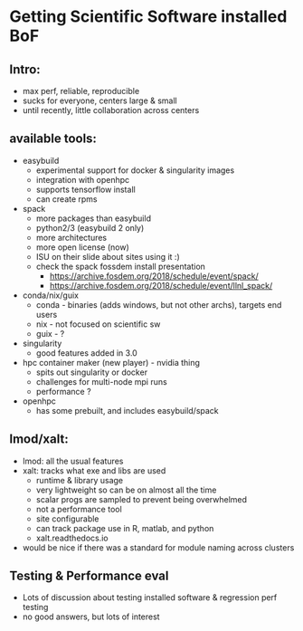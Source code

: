 # Getting Scientific Software installed BoF

## Intro:
* max perf, reliable, reproducible
* sucks for everyone, centers large & small
* until recently, little collaboration across centers

## available tools:
* easybuild
    * experimental support for docker & singularity images
    * integration with openhpc
    * supports tensorflow install
    * can create rpms
* spack
    * more packages than easybuild
    * python2/3 (easybuild 2 only)
    * more architectures
    * more open license (now)
    * ISU on their slide about sites using it :)
    * check the spack fossdem install presentation
        * https://archive.fosdem.org/2018/schedule/event/spack/
        * https://archive.fosdem.org/2018/schedule/event/llnl_spack/
* conda/nix/guix
    * conda - binaries (adds windows, but not other archs), targets end users
    * nix - not focused on scientific sw
    * guix - ?
* singularity
    * good features added in 3.0
* hpc container maker (new player) - nvidia thing
    * spits out singularity or docker
    * challenges for multi-node mpi runs
    * performance ?
* openhpc
    * has some prebuilt, and includes easybuild/spack

## lmod/xalt:
* lmod: all the usual features
* xalt: tracks what exe and libs are used
    * runtime & library usage
    * very lightweight so can be on almost all the time
    * scalar progs are sampled to prevent being overwhelmed
    * not a performance tool
    * site configurable
    * can track package use in R, matlab, and python
    * xalt.readthedocs.io
* would be nice if there was a standard for module naming across clusters

## Testing & Performance eval
* Lots of discussion about testing installed software & regression perf testing
* no good answers, but lots of interest
